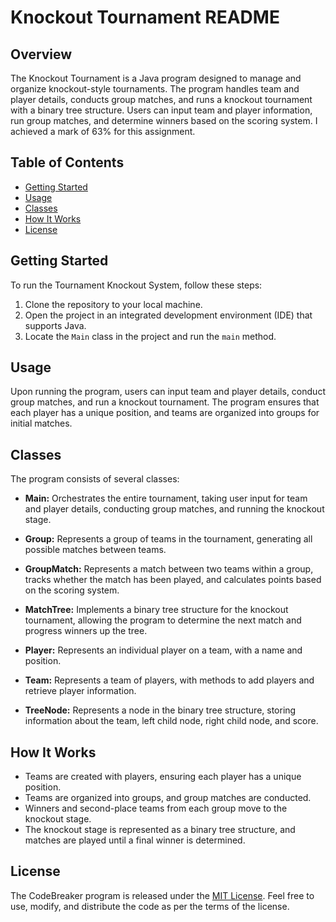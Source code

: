 # Knockout Tournament README

## Overview

The Knockout Tournament is a Java program designed to manage and organize knockout-style tournaments. The program handles team and player details, conducts group matches, and runs a knockout tournament with a binary tree structure. Users can input team and player information, run group matches, and determine winners based on the scoring system. I achieved a mark of 63% for this assignment.

## Table of Contents

- [Getting Started](#getting-started)
- [Usage](#usage)
- [Classes](#classes)
- [How It Works](#how-it-works)
- [License](#license)

## Getting Started

To run the Tournament Knockout System, follow these steps:

1. Clone the repository to your local machine.
2. Open the project in an integrated development environment (IDE) that supports Java.
3. Locate the `Main` class in the project and run the `main` method.

## Usage

Upon running the program, users can input team and player details, conduct group matches, and run a knockout tournament. The program ensures that each player has a unique position, and teams are organized into groups for initial matches.

## Classes

The program consists of several classes:

- **Main:** Orchestrates the entire tournament, taking user input for team and player details, conducting group matches, and running the knockout stage.

- **Group:** Represents a group of teams in the tournament, generating all possible matches between teams.

- **GroupMatch:** Represents a match between two teams within a group, tracks whether the match has been played, and calculates points based on the scoring system.

- **MatchTree:** Implements a binary tree structure for the knockout tournament, allowing the program to determine the next match and progress winners up the tree.

- **Player:** Represents an individual player on a team, with a name and position.

- **Team:** Represents a team of players, with methods to add players and retrieve player information.

- **TreeNode:** Represents a node in the binary tree structure, storing information about the team, left child node, right child node, and score.

## How It Works

- Teams are created with players, ensuring each player has a unique position.
- Teams are organized into groups, and group matches are conducted.
- Winners and second-place teams from each group move to the knockout stage.
- The knockout stage is represented as a binary tree structure, and matches are played until a final winner is determined.

## License

The CodeBreaker program is released under the [MIT License](LICENSE). Feel free to use, modify, and distribute the code as per the terms of the license.


